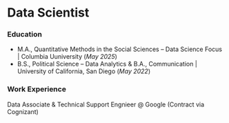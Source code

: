 # Data Scientist 


### Education					                                                             			    	                                           
- M.A., Quantitative Methods in the Social Sciences – Data Science Focus  | Columbia Uuniversity (_May 2025_)
- B.S., Political Science – Data Analytics & B.A., Communication | University of California, San Diego (_May 2022_)
      		    		                          
### Work Experience 
Data Associate & Technical Support Engnieer @ Google (Contract via Cognizant)  

